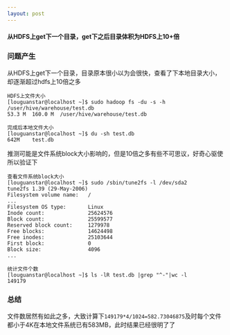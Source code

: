 ```yaml
---
layout: post
---
```

#### 从HDFS上get下一个目录，get下之后目录体积为HDFS上10+倍

### 问题产生

从HDFS上get下一个目录，目录原本很小以为会很快，查看了下本地目录大小，却逐渐超过hdfs上10倍之多

```
HDFS上文件大小
[louguanstar@localhost ~]$ sudo hadoop fs -du -s -h /user/hive/warehouse/test.db
53.3 M  160.0 M  /user/hive/warehouse/test.db

完成后本地文件大小
[louguanstar@localhost ~]$ du -sh test.db
642M    test.db

```

推测可能是文件系统block大小影响的，但是10倍之多有些不可思议，好奇心驱使所以验证下
```
查看文件系统block大小
[louguanstar@localhost ~]$ sudo /sbin/tune2fs -l /dev/sda2
tune2fs 1.39 (29-May-2006)
Filesystem volume name:   /
...
Filesystem OS type:       Linux
Inode count:              25624576
Block count:              25599577
Reserved block count:     1279978
Free blocks:              14624498
Free inodes:              25103644
First block:              0
Block size:               4096
...

统计文件个数
[louguanstar@localhost ~]$ ls -lR test.db |grep "^-"|wc -l
149179

```


### 总结
文件数居然有如此之多，大致计算下`149179*4/1024=582.73046875`及时每个文件都小于4K在本地文件系统已有583MB，此时结果已经很明了了
